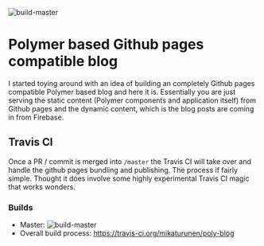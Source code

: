 ![build-master](https://travis-ci.org/mikaturunen/poly-blog.svg?branch=master)

# Polymer based Github pages compatible blog

I started toying around with an idea of building an completely Github pages compatible Polymer based blog and here it is. Essentially you are just serving the static content (Polymer components and application itself) from Github pages and the dynamic content, which is the blog posts are coming in from Firebase.

## Travis CI

Once a PR / commit is merged into `/master` the Travis CI will take over and handle the github pages bundling and publishing. The process if fairly simple. Thought it does involve some highly experimental Travis CI magic that works wonders.


### Builds

* Master: ![build-master](https://travis-ci.org/mikaturunen/poly-blog.svg?branch=master)
* Overall build process: https://travis-ci.org/mikaturunen/poly-blog

